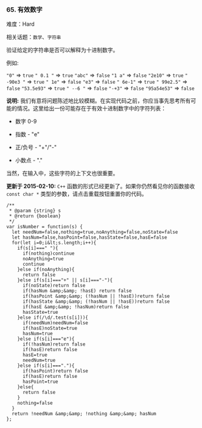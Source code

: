 ### 65. 有效数字

难度：Hard

相关话题：`数学`、`字符串`

验证给定的字符串是否可以解释为十进制数字。



例如:



 `"0"` =&gt; `true` 
 `" 0.1 "` =&gt; `true` 
 `"abc"` =&gt; `false` 
 `"1 a"` =&gt; `false` 
 `"2e10"` =&gt; `true` 
 `" -90e3 "` =&gt; `true` 
 `" 1e"` =&gt; `false` 
 `"e3"` =&gt; `false` 
 `" 6e-1"` =&gt; `true` 
 `" 99e2.5"` =&gt; `false` 
 `"53.5e93"` =&gt; `true` 
 `" --6 "` =&gt; `false` 
 `"-+3"` =&gt; `false` 
 `"95a54e53"` =&gt; `false` 



 **说明:** 我们有意将问题陈述地比较模糊。在实现代码之前，你应当事先思考所有可能的情况。这里给出一份可能存在于有效十进制数字中的字符列表：





* 数字 0-9

* 指数 - "e"

* 正/负号 - "+"/"-"

* 小数点 - "."





当然，在输入中，这些字符的上下文也很重要。



 **更新于 2015-02-10:** 
 `C++` 函数的形式已经更新了。如果你仍然看见你的函数接收 `const char *`  类型的参数，请点击重载按钮重置你的代码。




```
/**
 * @param {string} s
 * @return {boolean}
 */
var isNumber = function(s) {
  let needNum=false,nothing=true,noAnything=false,noState=false
  let hasNum=false,hasPoint=false,hasState=false,hasE=false
  for(let i=0;i&lt;s.length;i++){
    if(s[i]===" "){
      if(nothing)continue
      noAnything=true
      continue
    }else if(noAnything){
      return false
    }else if(s[i]==="+" || s[i]==="-"){
      if(noState)return false
      if(hasNum &amp;&amp; !hasE) return false
      if(hasPoint &amp;&amp; (!hasNum || !hasE))return false
      if(hasState &amp;&amp; (!hasNum || !hasE))return false
      if(hasE &amp;&amp; !hasNum)return false
      hasState=true
    }else if(/\d/.test(s[i])){
      if(needNum)needNum=false
      if(hasE)noState=true
      hasNum=true
    }else if(s[i]==="e"){
      if(!hasNum)return false
      if(hasE)return false
      hasE=true
      needNum=true
    }else if(s[i]==="."){
      if(hasPoint)return false
      if(hasE)return false
      hasPoint=true
    }else{
      return false
    }
    nothing=false
  }
  return !needNum &amp;&amp; !nothing &amp;&amp; hasNum
};



```
